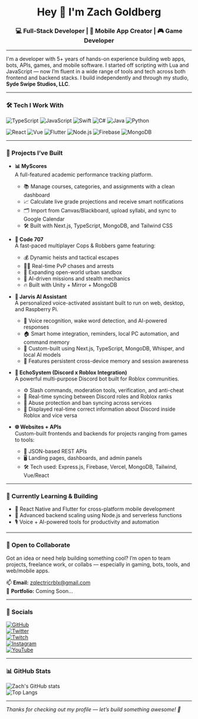 <h1 align="center">Hey 👋 I'm Zach Goldberg</h1>
<h3 align="center">💻 Full-Stack Developer | 📱 Mobile App Creator | 🎮 Game Developer</h3>

---

I'm a developer with 5+ years of hands-on experience building web apps, bots, APIs, games, and mobile software. I started off scripting with Lua and JavaScript — now I’m fluent in a wide range of tools and tech across both frontend and backend stacks. I build independently and through my studio, **Syde Swipe Studios, LLC**.

---

### 🛠️ Tech I Work With

![TypeScript](https://img.shields.io/badge/TypeScript-3178C6?style=for-the-badge&logo=typescript&logoColor=white)
![JavaScript](https://img.shields.io/badge/JavaScript-F7DF1E?style=for-the-badge&logo=javascript&logoColor=black)
![Swift](https://img.shields.io/badge/Swift-FA7343?style=for-the-badge&logo=swift&logoColor=white)
![C#](https://img.shields.io/badge/C%23-239120?style=for-the-badge&logo=c-sharp&logoColor=white)
![Java](https://img.shields.io/badge/Java-007396?style=for-the-badge&logo=java&logoColor=white)
![Python](https://img.shields.io/badge/Python-3776AB?style=for-the-badge&logo=python&logoColor=white)

![React](https://img.shields.io/badge/React-61DAFB?style=for-the-badge&logo=react&logoColor=black)
![Vue](https://img.shields.io/badge/Vue-4FC08D?style=for-the-badge&logo=vue.js&logoColor=white)
![Flutter](https://img.shields.io/badge/Flutter-02569B?style=for-the-badge&logo=flutter&logoColor=white)
![Node.js](https://img.shields.io/badge/Node.js-339933?style=for-the-badge&logo=node.js&logoColor=white)
![Firebase](https://img.shields.io/badge/Firebase-FFCA28?style=for-the-badge&logo=firebase&logoColor=black)
![MongoDB](https://img.shields.io/badge/MongoDB-47A248?style=for-the-badge&logo=mongodb&logoColor=white)

---

### 🚀 Projects I’ve Built

- **📊 MyScores**  
  A full-featured academic performance tracking platform.  
  - 📚 Manage courses, categories, and assignments with a clean dashboard  
  - 📈 Calculate live grade projections and receive smart notifications  
  - 🗂️ Import from Canvas/Blackboard, upload syllabi, and sync to Google Calendar  
  - 🛠️ Built with Next.js, TypeScript, MongoDB, and Tailwind CSS

- **🚓 Code 707**  
  A fast-paced multiplayer Cops & Robbers game featuring:  
  - 💰 Dynamic heists and tactical escapes  
  - 👮‍♂️ Real-time PvP chases and arrests  
  - 🌆 Expanding open-world urban sandbox  
  - 🧠 AI-driven missions and stealth mechanics  
  - 🔥 Built with Unity + Mirror + MongoDB

- **🧠 Jarvis AI Assistant**  
  A personalized voice-activated assistant built to run on web, desktop, and Raspberry Pi.  
  - 🎤 Voice recognition, wake word detection, and AI-powered responses  
  - 🏠 Smart home integration, reminders, local PC automation, and command memory  
  - 🧩 Custom-built using Next.js, TypeScript, MongoDB, Whisper, and local AI models  
  - 🧠 Features persistent cross-device memory and session awareness

- **🤖 EchoSystem (Discord x Roblox Integration)**  
  A powerful multi-purpose Discord bot built for Roblox communities.  
  - ⚙️ Slash commands, moderation tools, verification, and anti-cheat  
  - 🔄 Real-time syncing between Discord roles and Roblox ranks  
  - 🚨 Abuse protection and ban syncing across services  
  - 📡 Displayed real-time correct information about Discord inside Roblox and vice versa

- **🌐 Websites + APIs**  
  Custom-built frontends and backends for projects ranging from games to tools:  
  - 🔧 JSON-based REST APIs  
  - 🖥️ Landing pages, dashboards, and admin panels  
  - 🛠️ Tech used: Express.js, Firebase, Vercel, MongoDB, Tailwind, Vue/React

---

### 🌱 Currently Learning & Building
- 📱 React Native and Flutter for cross-platform mobile development  
- 🚀 Advanced backend scaling using Node.js and serverless functions  
- 🎙️ Voice + AI-powered tools for productivity and automation

---

### 🤝 Open to Collaborate
Got an idea or need help building something cool? I’m open to team projects, freelance work, or collabs — especially in gaming, bots, tools, and web/mobile apps.

📫 **Email:** [zqlectricrblx@gmail.com](mailto:zqlectricrblx@gmail.com)  
📎 **Portfolio:** Coming Soon...

---

### 🔗 Socials

[![GitHub](https://img.shields.io/badge/GitHub-181717?style=flat-square&logo=github&logoColor=white)](https://github.com/zqlectric)  
[![Twitter](https://img.shields.io/badge/Twitter-1DA1F2?style=flat-square&logo=twitter&logoColor=white)](https://twitter.com/zqlectric)  
[![Twitch](https://img.shields.io/badge/Twitch-9146FF?style=flat-square&logo=twitch&logoColor=white)](https://twitch.tv/zqlectric)  
[![Instagram](https://img.shields.io/badge/Instagram-E4405F?style=flat-square&logo=instagram&logoColor=white)](https://instagram.com/zqlectric)  
[![YouTube](https://img.shields.io/badge/YouTube-FF0000?style=flat-square&logo=youtube&logoColor=white)](https://youtube.com/@zqlectric)

---

### 📊 GitHub Stats

![Zach's GitHub stats](https://github-readme-stats.vercel.app/api?username=zqlectric&show_icons=true&theme=tokyonight&hide_border=true)  
![Top Langs](https://github-readme-stats.vercel.app/api/top-langs/?username=zqlectric&layout=compact&theme=tokyonight&hide_border=true)

---

_Thanks for checking out my profile — let’s build something awesome! 🚀_
